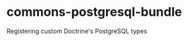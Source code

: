 commons-postgresql-bundle
=========================

Registering custom Doctrine's PostgreSQL types
